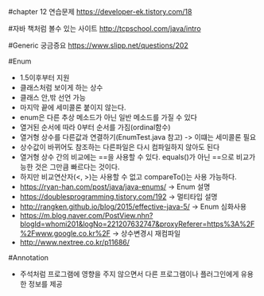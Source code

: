 #chapter 12 연습문제 https://developer-ek.tistory.com/18

#자바 책처럼 볼수 있는 사이트
http://tcpschool.com/java/intro

#Generic 궁금증요
https://www.slipp.net/questions/202

#Enum
  - 1.5이후부터 지원
  - 클래스처럼 보이게 하는 상수
  - 클래스 안,밖 선언 가능
  - 마지막 끝에 세미콜론 붙이지 않는다.
  - enum은 다른 추상 메소드가 아닌 일반 메소드를 가질 수 있다
  - 열거된 순서에 따라 0부터 순서를 가짐(ordinal함수)
  - 열거형 상수를 다른값과 연결하기(EnumTest.java 참고) -> 이떄는 세미콜론 필요
  - 상수값이 바뀌어도 참조하는 다른파일은 다시 컴파일하지 않아도 된다
  - 열거형 상수 간의 비교에는 ==을 사용할 수 있다. equals()가 아닌 ==으로 비교가능한 것은 그만큼 빠르다는 것이다.
  - 하지만 비교연산자(<, >)는 사용할 수 없고 compareTo()는 사용 가능하다. 
  - https://ryan-han.com/post/java/java-enums/ -> Enum 설명 
  - https://doublesprogramming.tistory.com/192 -> 멀티타입 설명
  - http://rangken.github.io/blog/2015/effective-java-5/ -> Enum 심화사용
  - https://m.blog.naver.com/PostView.nhn?blogId=whomi201&logNo=221207632747&proxyReferer=https%3A%2F%2Fwww.google.co.kr%2F -> 상수변경시 재컴파일
  - http://www.nextree.co.kr/p11686/
  
#Annotation
  - 주석처럼 프로그램에 영향을 주지 않으면서 다른 프로그램이나 플러그인에게 유용한 정보를 제공 

 



